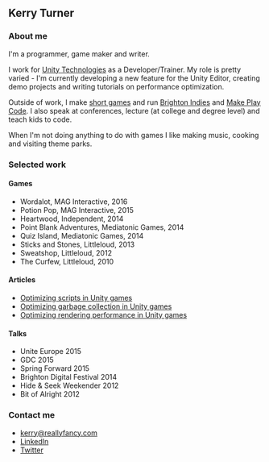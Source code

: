 ## Kerry Turner

### About me

I'm a programmer, game maker and writer.

I work for [Unity Technologies](http://unity3d.com/) as a Developer/Trainer. My role is pretty varied - I'm currently developing a new feature for the Unity Editor, creating demo projects and writing tutorials on performance optimization.

Outside of work, I make [short games](https://reallyfancy.itch.io/) and run [Brighton Indies](https://twitter.com/brightonindies) and [Make Play Code](https://twitter.com/makeplaycode). I also speak at conferences, lecture (at college and degree level) and teach kids to code.

When I'm not doing anything to do with games I like making music, cooking and visiting theme parks.

### Selected work

#### Games

* Wordalot, MAG Interactive, 2016
* Potion Pop, MAG Interactive, 2015
* Heartwood, Independent, 2014
* Point Blank Adventures, Mediatonic Games, 2014
* Quiz Island, Mediatonic Games, 2014
* Sticks and Stones, Littleloud, 2013
* Sweatshop, Littleloud, 2012
* The Curfew, Littleloud, 2010

#### Articles

* [Optimizing scripts in Unity games](https://unity3d.com/learn/tutorials/topics/performance-optimization/optimizing-scripts-unity-games?playlist=44069)
* [Optimizing garbage collection in Unity games](https://unity3d.com/learn/tutorials/temas/performance-optimization/optimizing-garbage-collection-unity-games?playlist=44069)
* [Optimizing rendering performance in Unity games](https://unity3d.com/learn/tutorials/topics/performance-optimization/optimizing-graphics-rendering-unity-games?playlist=44069)

#### Talks

* Unite Europe 2015
* GDC 2015
* Spring Forward 2015
* Brighton Digital Festival 2014
* Hide & Seek Weekender 2012
* Bit of Alright 2012

### Contact me

* [kerry@reallyfancy.com](mailto:kerry@reallyfancy.com)
* [LinkedIn](https://www.linkedin.com/in/kerryturner)
* [Twitter](https://twitter.com/reallyfancy)
